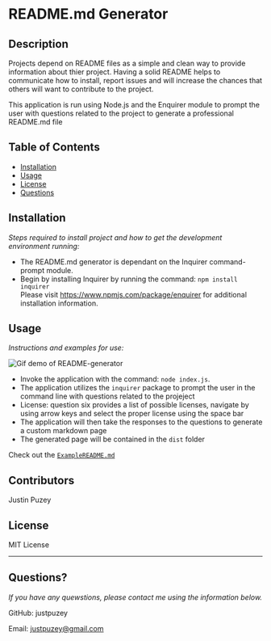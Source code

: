# README.md Generator

## Description 

 Projects depend on README files as a simple and clean way to provide information about thier project. Having a solid README helps to communicate how to install, report issues and will increase the chances that others will want to contribute to the project.

 This application is run using Node.js and the Enquirer module to prompt the user with questions related to the project to generate a professional README.md file


  ## Table of Contents
* [Installation](#installation)
* [Usage](#usage)
* [License](#license)
* [Questions](#questions)
  

## Installation

*Steps required to install project and how to get the development environment running:*

* The README.md generator is dependant on the Inquirer command-prompt module.
* Begin by installing Inquirer by running the command: `npm install inquirer`</br> Please visit https://www.npmjs.com/package/enquirer for additional installation information.



## Usage 

*Instructions and examples for use:*

![Gif demo of README-generator](./assets/images/demo.gif)

* Invoke the application with the command: `node index.js`.
* The application utilizes the `inquirer` package to prompt the user in the command line with questions related to the projeject
* License: question six provides a list of possible licenses, navigate by using arrow keys and select the proper license using the space bar
* The application will then take the responses to the questions to generate a custom markdown page
* The generated page will be contained in the `dist` folder

Check out the [`ExampleREADME.md`](./utils/example-README.md)

## Contributors

Justin Puzey

## License

MIT License

---

## Questions?

*If you have any quewstions, please contact me using the information below.*

GitHub: justpuzey

Email: justpuzey@gmail.com